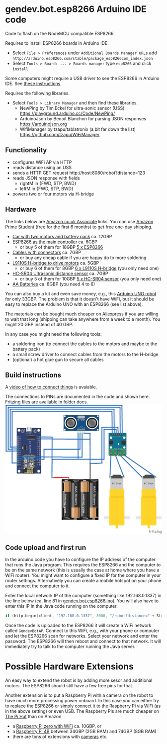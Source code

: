 # gendev.bot.esp8266 Arduino IDE code
Code to flash on the NodeMCU compatible ESP8266.

Requires to install ESP8266 boards in Arduino IDE.
* Select `File > Preferences` under `Additional Boards Manager URLs` add `http://arduino.esp8266.com/stable/package_esp8266com_index.json`
* Select `Tools > Board: ... > Boards manager` type `esp8266` and click `install`

Some computers might require a USB driver to see the ESP8266 in Arduino IDE. See [these instructions](https://learn.sparkfun.com/tutorials/how-to-install-ch340-drivers/all).

Requires the following libraries.
* Select `Tools > Library Manager` and then find these libraries.
  * NewPing by Tim Eckel for ultra-sonic sensor (USS) https://playground.arduino.cc/Code/NewPing/
  * ArduinoJson by Benoit Blanchon for parsing JSON responses https://arduinojson.org
  * WifiManager by tzapu/tablatronix (a bit far down the list) https://github.com/tzapu/WiFiManager
  
## Functionality
* configures WiFi AP via HTTP
* reads distance using an USS
* sends a HTTP GET request http://host:8080/robot?distance=123
* reads JSON response with fields
  * rightM in {FWD, STP, BWD}
  * leftM in {FWD, STP, BWD}
* powers two or four motors via H-bridge

## Hardware
The links below are [Amazon.co.uk Associate](https://affiliate-program.amazon.co.uk) links. You can use [Amazon Prime Student](https://www.amazon.co.uk/gp/student/signup/info?tag=ringert-21) (free for the first 6 months) to get free one-day shipping.

* [Car with two motors and battery pack](https://amzn.to/3caJQyW) ca. 12GBP
* [ESP8266 as the main controller](https://amzn.to/3v7EAor) ca. 6GBP 
  * or buy 5 of them for 18GBP [5 x ESP8266](https://amzn.to/3emhXGN)
* [Cables with connectors](https://amzn.to/3rInr2J) ca. 7GBP
  * or buy any cheap cable if you are happy do to more soldering
* [L9110S H-bridge to drive motors](https://amzn.to/30t5zge) ca. 5GBP
  * or buy 6 of them for 8GBP [6 x L9110S H-bridge](https://amzn.to/3qvHqQG) (you only need one)
* [HC-SR04 Ultrasonic distance sensor](https://amzn.to/2PNbPNH) ca. 7GBP
  * or buy 5 of them for 10GBP [5 x HC-SR04 sensor](https://amzn.to/3ejJSqZ) (you only need one)
* [AA Batteries](https://amzn.to/38FKIuH) ca. 8GBP (you need 4 to 6)

You can also buy a kit and even save money, e.g., this [Arduino UNO robot](https://amzn.to/3rxuCdJ) for only 33GBP. The problem is that it doesn't have WiFi, but it should be easy to replace the Arduino UNO with an ESP8266 (see list above).

The materials can be bought much cheaper on [Aliexpress](https://aliexpress.com)  if you are willing to wait that long (shipping can take anywhere from a week to a month). You might 20 GBP instead of 40 GBP.

In any case you might need the following tools:
* a soldering iron (to connect the cables to the motors and maybe to the battery pack)
* a small screw driver to connect cables from the motors to the H-bridge
* (optional) a hot glue gun to secure all cables

## Build instructions

A [video of how to connect things](https://youtu.be/WTPfQyEEh8c) is avaiable.

The connections to PINs are documented in the code and shown here. Fritzing files are available in folder docs.
![connections ignoring VCC/GND](doc/pics/bot.png)

## Code upload and first run

In the arduino code you have to configure the IP address of the computer that runs the Java program. This requires the ESP8266 and the computer to be on the same network (this is usually the case at home where you have a WiFi router). You might want to configure a fixed IP for the computer in your router settings. Alternatively you can create a mobile hotspot on your phone and connect the computer to it.

Enter the local network IP of the computer (something like 192.168.0.1337) in the line below (ca. line 81 in [gendev.bot.esp8266.ino](gendev.bot.esp8266.ino)). You will also have to enter this IP in the Java code running on the computer.
```c
if (http.begin(client, "192.168.0.1337", 8080, "/robot?distance=" + String(distance), false)) {
```

Once the code is uploaded to the ESP8266 it will create a WiFi network called `GendevBotAP`. Connect to this WiFi, e.g., with your phone or computer and let the ESP8266 scan for networks. Select your network and enter the password. The ESP8266 will then reboot and connect to that network. It will immediately try to talk to the computer running the Java server.

# Possible Hardware Extensions
An easy way to extend the robot is by adding more sesor and additional motors. The ESP8266 should still have a few free pins for that.

Another extension is to put a Raspberry Pi with a camera on the robot to have much more processing power onboard. In this case you can either try to replace the ESP8266 or simply connect it to the Raspberry Pi via WiFi (as in the above setting) or even USB. The Raspberry Pis are much cheaper on [The Pi Hut](https://thepihut.com/) than on Amazon:
* a [Raspberry Pi zero with WiFi](https://thepihut.com/products/raspberry-pi-zero-w) ca. 10GBP, or 
* a [Raspberry Pi 4B](https://thepihut.com/products/raspberry-pi-4-model-b?variant=20064052674622) between 34GBP (2GB RAM) and 74GBP (8GB RAM)
* there are tons of extensions with [cameras](https://thepihut.com/pages/search-results?q=camera&narrow=%5B%5B%22Categories%22%2C%2226561196%22%5D%2C%5B%22Vendor%22%2C%22The%20Pi%20Hut%22%5D%5D&sort_by=relevency&disable_semantics=1) etc.

